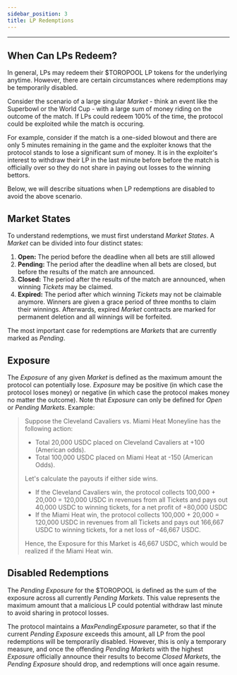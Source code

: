 ```yaml
---
sidebar_position: 3
title: LP Redemptions
---
```


<head>
    <title>Documentation | Redemptions </title>
    <meta name="title" property="og:title" content="Documentation | Redemptions " />
    <meta name="description" content="Documentation | Redemptions " />
    <meta name="description" property="og:description" content="Documentation | Redemptions " />
    <meta name="image" property="og:image" content="https://i.imgur.com/7fhonTf.png" />
    <meta name="twitter:title" content="Setoros Protocol" />
    <meta name="twitter:description" content="Documentation | Redemptions " />
    <meta name="twitter:image" content="https://i.imgur.com/7fhonTf.png"/>
    <meta name="twitter:card" content="summary_large_image" />
    <meta name="twitter:site" content="@setoros" />
</head>

---

## When Can LPs Redeem?

In general, LPs may redeem their $TOROPOOL LP tokens for the underlying anytime. However, there are certain circumstances where redemptions may be temporarily disabled.

Consider the scenario of a large singular *Market* - think an event like the Superbowl or the World Cup - with a large sum of money riding on the outcome of the match. If LPs could redeem 100% of the time, the protocol could be exploited while the match is occuring. 

For example, consider if the match is a one-sided blowout and there are only 5 minutes remaining in the game and the exploiter knows that the protocol stands to lose a significant sum of money. It is in the exploiter's interest to withdraw their LP in the last minute before before the match is officially over so they do not share in paying out losses to the winning bettors.

Below, we will describe situations when LP redemptions are disabled to avoid the above scenario.

## Market States

To understand redemptions, we must first understand *Market States*. A *Market* can be divided into four distinct states:

1. **Open:** The period before the deadline when all bets are still allowed
2. **Pending:** The period after the deadline when all bets are closed, but before the results of the match are announced.
3. **Closed:** The period after the results of the match are announced, when winning *Tickets* may be claimed.
4. **Expired:** The period after which winning *Tickets* may not be claimable anymore. Winners are given a grace period of three months to claim their winnings. Afterwards, expired *Market* contracts are marked for permanent deletion and all winnings will be forfeited.

The most important case for redemptions are *Markets* that are currently marked as *Pending*.

## Exposure 

The *Exposure* of any given *Market* is defined as the maximum amount the protocol can potentially lose. *Exposure* may be positive (in which case the protocol loses money) or negative (in which case the protocol makes money no matter the outcome). Note that *Exposure* can only be defined for *Open* or *Pending Markets*. Example:

> Suppose the Cleveland Cavaliers vs. Miami Heat Moneyline has the following action:
>
> * Total 20,000 USDC placed on Cleveland Cavaliers at +100 (American odds).
> * Total 100,000 USDC placed on Miami Heat at -150 (American Odds).
>
> Let's calculate the payouts if either side wins.
>
> * If the Cleveland Cavaliers win, the protocol collects 100,000 + 20,000 = 120,000 USDC in revenues from all Tickets and pays out 40,000 USDC to winning tickets, for a net profit of +80,000 USDC
> * If the Miami Heat win, the protocol collects 100,000 + 20,000 = 120,000 USDC in revenues from all Tickets and pays out 166,667 USDC to winning tickets, for a net loss of -46,667 USDC.
>
> Hence, the Exposure for this Market is 46,667 USDC, which would be realized if the Miami Heat win.

## Disabled Redemptions

The *Pending Exposure* for the $TOROPOOL is defined as the sum of the exposure across all currently *Pending Markets*. This value represents the maximum amount that a malicious LP could potential withdraw last minute to avoid sharing in protocol losses.

The protocol maintains a *MaxPendingExposure* parameter, so that if the current *Pending Exposure* exceeds this amount, all LP from the pool redemptions will be temporarily disabled. However, this is only a temporary measure, and once the offending *Pending Markets* with the highest *Exposure* officially announce their results to become *Closed Markets*, the *Pending Exposure* should drop, and redemptions will once again resume.
